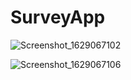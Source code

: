 # SurveyApp

![Screenshot_1629067102](https://user-images.githubusercontent.com/63927686/129494912-b1836dea-5408-4eb2-83d1-8f7d51d8c02f.png)


![Screenshot_1629067106](https://user-images.githubusercontent.com/63927686/129494914-a0a1fbdc-fb49-40de-ae3e-c0259f99e9fc.png)
